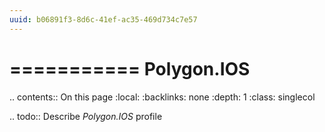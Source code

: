 ```yaml
---
uuid: b06891f3-8d6c-41ef-ac35-469d734c7e57
---
```



===========
Polygon.IOS
===========

.. contents:: On this page
    :local:
    :backlinks: none
    :depth: 1
    :class: singlecol

.. todo::
    Describe *Polygon.IOS* profile
